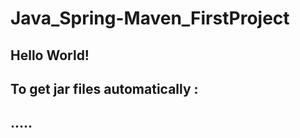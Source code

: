 # Java_Spring-Maven_FirstProject
## Hello World!
## To get jar files automatically : 
#### <dependency>
##      .....
#### </dependency>
